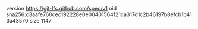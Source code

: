 version https://git-lfs.github.com/spec/v1
oid sha256:c3aafe760cec192228e0e00401564f21ca317d1c2b46197b8efcb1b413a43570
size 1147
